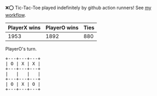 :x::o: Tic-Tac-Toe played indefinitely by github action runners! See [my workflow](.github/workflows/play.yaml).

|PlayerX wins|PlayerO wins|Ties|
|-|-|-|
|1953|1892|880|

PlayerO's turn.

<pre>
+---+---+---+
| O | X | X |
+---+---+---+
|   |   |   |
+---+---+---+
| O | X | O |
+---+---+---+
</pre>